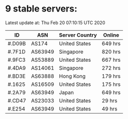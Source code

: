 # 9 stable servers:

Latest update at: Thu Feb 20 07:10:15 UTC 2020

| ID | ASN | Server Country | Online |
| -- | --- | -------------- | ------ |
| #.D09B | AS174 | United States | 649 hrs |
| #.7F1D | AS63949 | Singapore | 820 hrs |
| #.9FC3 | AS53889 | United States | 667 hrs |
| #.4DA9 | AS14061 | Singapore | 272 hrs |
| #.BD3E | AS63888 | Hong Kong | 179 hrs |
| #.1625 | AS16509 | United States | 175 hrs |
| #.2A79 | AS63949 | Japan | 649 hrs |
| #.CD47 | AS23033 | United States | 29 hrs |
| #.E254 | AS63949 | United States | 49 hrs |

